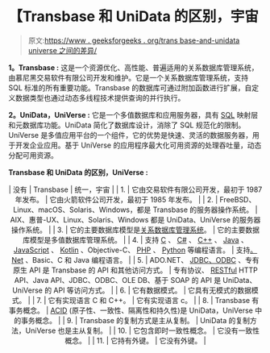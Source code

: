 # 【Transbase 和 UniData 的区别，宇宙

> 原文:[https://www . geeksforgeeks . org/trans base-and-unidata universe 之间的差异/](https://www.geeksforgeeks.org/difference-between-transbase-and-unidatauniverse/)

**1。Transbase :**
这是一个资源优化、高性能、普遍适用的关系数据库管理系统，由慕尼黑交易软件有限公司开发和维护。它是一个关系数据库管理系统，支持 SQL 标准的所有重要功能。Transbase 的数据库可通过附加函数进行扩展，自定义数据类型也通过动态多线程技术提供查询的并行执行。

**2。UniData，UniVerse :**
它是一个多值数据库和应用服务器，具有 [SQL](https://www.geeksforgeeks.org/sql-tutorial/) 映射层和元数据库功能。UniData 简化了数据库设计，消除了 SQL 规范化的限制。UniVerse 是多值应用平台的一个组件，它的优势是快速、灵活的数据服务器，用于开发企业应用。基于 UniVerse 的应用程序最大化可用资源的处理吞吐量，动态分配可用资源。

**Transbase 和 UniData 的区别，UniVerse :**

<center>

| 没有 | Transbase | 统一，宇宙 |
| 1. | 它由交易软件有限公司开发，最初于 1987 年发布。 | 它由火箭软件公司开发，最初于 1985 年发布。 |
| 2. | FreeBSD、Linux、macOS、Solaris、Windows，都是 Transbase 的服务器操作系统。 | AIX、惠普-UX、Linux、Solaris、Windows 都是 UniData、UniVerse 的服务器操作系统。 |
| 3. | 它的主要数据库模型是[关系数据库管理系统](https://www.geeksforgeeks.org/rdbms-architecture/)。 | 它的主要数据库模型是多值数据库管理系统。 |
| 4. | 支持 [C](https://www.geeksforgeeks.org/c-programming-language/) 、 [C#](https://www.geeksforgeeks.org/csharp-programming-language/) 、 [C++](https://www.geeksforgeeks.org/c-plus-plus/) 、 [Java](https://www.geeksforgeeks.org/java/) 、 [JavaScript](https://www.geeksforgeeks.org/javascript-tutorial/) 、 [Kotlin](https://www.geeksforgeeks.org/kotlin-programming-language/) 、Objective-C、 [PHP](https://www.geeksforgeeks.org/php/) 、 [Python](https://www.geeksforgeeks.org/python-programming-language/) 等编程语言。 | 支持[。Net](https://www.geeksforgeeks.org/introduction-to-net-framework/) 、Basic、C 和 Java 编程语言。 |
| 5. | ADO.NET、 [JDBC、ODBC](https://www.geeksforgeeks.org/difference-odbc-jdbc/) 、专有原生 API 是 Transbase 的 API 和其他访问方式。 | 专有协议、 [RESTful](https://www.geeksforgeeks.org/rest-api-introduction/) HTTP API、Java API、JDBC、ODBC、OLE DB、基于 SOAP 的 API 是 UniData、UniVerse 的 API 等访问方式。 |
| 6. | 它有数据模式。 | 它具有无模式的数据模式。 |
| 7. | 它有实现语言 C 和 C++。 | 它有实现语言 c。 |
| 8. | Transbase 有事务概念。 | [ACID](https://www.geeksforgeeks.org/acid-properties-in-dbms/) (原子性、一致性、隔离性和持久性)是 UniData，UniVerse 中的事务概念。 |
| 9. | Transbase 的复制方式是主从复制。 | UniData 的复制方法，UniVerse 也是主从复制。 |
| 10. | 它包含即时一致性概念。 | 它没有一致性概念。 |
| 11. | 它持有外键。 | 它没有外键。 |

</center>